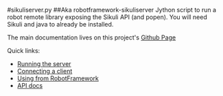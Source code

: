 #sikuliserver.py
##Aka robotframework-sikuliserver
Jython script to run a robot remote library exposing the Sikuli API (and popen).
You will need Sikuli and java to already be installed.

The main documentation lives on this project's [Github Page](http://alistair-broomhead.github.com/robotframework-sikuliserver/docs/html/)

Quick links:
  - [Running the server](http://alistair-broomhead.github.com/robotframework-sikuliserver/docs/html/Running_The_Server.html)
  - [Connecting a client](http://alistair-broomhead.github.com/robotframework-sikuliserver/docs/html/Connecting_A_Client.html)
  - [Using from RobotFramework](http://alistair-broomhead.github.com/robotframework-sikuliserver/docs/html/Using_From_RobotFramework.html)
  - [API docs](http://alistair-broomhead.github.com/robotframework-sikuliserver/docs/html/SikuliServer.html)
